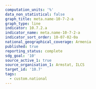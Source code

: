 ```yaml
---
computation_units: '%'
data_non_statistical: false
graph_title: meta.name-10-7-2-a
graph_type: line
indicator: 10.7.2.a
indicator_name: meta.name-10-7-2-a
indicator_sort_order: 10-07-02-0a
national_geographical_coverage: Armenia
published: true
reporting_status: complete
sdg_goal: '10'
source_active_1: true
source_organisation_1: Armstat, ILCS
target_id: '10.7'
tags:
  - custom.national
---
```

